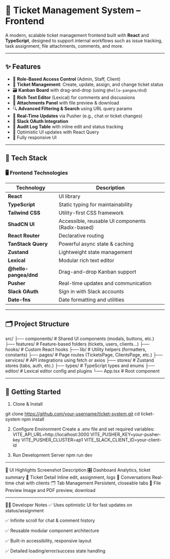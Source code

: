 # 🎫 Ticket Management System – Frontend

A modern, scalable ticket management frontend built with **React** and **TypeScript**, designed to support internal workflows such as issue tracking, task assignment, file attachments, comments, and more.

---

## ✨ Features

- 🎯 **Role-Based Access Control** (Admin, Staff, Client)
- 🧾 **Ticket Management**: Create, update, assign, and change ticket status
- 🗃️ **Kanban Board** with drag-and-drop (using `@hello-pangea/dnd`)
- 💬 **Rich Text Editor** (Lexical) for comments and discussions
- 📁 **Attachments Panel** with file preview & download
- 🔍 **Advanced Filtering & Search** using URL query params
- 🔄 **Real-Time Updates** via Pusher (e.g., chat or ticket changes)
- 📡 **Slack OAuth Integration**
- 📜 **Audit Log Table** with inline edit and status tracking
- 🧠 Optimistic UI updates with React Query
- 📱 Fully responsive UI

---

## 🧱 Tech Stack

### 🖥️ Frontend Technologies

| Technology             | Description                                      |
|------------------------|--------------------------------------------------|
| **React**              | UI library                                       |
| **TypeScript**         | Static typing for maintainability                |
| **Tailwind CSS**       | Utility-first CSS framework                      |
| **ShadCN UI**          | Accessible, reusable UI components (Radix-based) |
| **React Router**       | Declarative routing                              |
| **TanStack Query**     | Powerful async state & caching                   |
| **Zustand**            | Lightweight state management                     |
| **Lexical**            | Modular rich text editor                         |
| **@hello-pangea/dnd**  | Drag-and-drop Kanban support                     |
| **Pusher**             | Real-time updates and communication              |
| **Slack OAuth**        | Sign in with Slack accounts                      |
| **Date-fns**           | Date formatting and utilities                    |

---

## 🗂 Project Structure

src/
├── components/ # Shared UI components (modals, buttons, etc.)
├── features/ # Feature-based folders (tickets, users, clients...)
├── hooks/ # Custom React hooks
├── lib/ # Utility helpers (formatters, constants)
├── pages/ # Page routes (TicketsPage, ClientsPage, etc.)
├── services/ # API integrations using fetch or axios
├── stores/ # Zustand stores (tabs, auth, etc.)
├── types/ # TypeScript types and enums
├── editor/ # Lexical editor config and plugins
└── App.tsx # Root component

---

## 🧪 Getting Started

1. Clone & Install

git clone https://github.com/your-username/ticket-system.git
cd ticket-system
npm install


2. Configure Environment
Create a .env file and set required variables:
VITE_API_URL=http://localhost:3000
VITE_PUSHER_KEY=your-pusher-key
VITE_PUSHER_CLUSTER=ap1
VITE_SLACK_CLIENT_ID=your-client-id

3. Run Development Server
npm run dev


--------
📸 UI Highlights
Screenshot	Description
🎛️ Dashboard	Analytics, ticket summary
🧾 Ticket Detail	Inline edit, assignment, logs
💬 Conversations	Real-time chat with clients
🗂️ Tab Management	Persistent, closeable tabs
📁 File Preview	Image and PDF preview, download


--------

🧑‍💻 Developer Notes
✅ Uses optimistic UI for fast updates on status/assignment

✅ Infinite scroll for chat & comment history

✅ Reusable modular component architecture

✅ Built-in accessibility, responsive layout

✅ Detailed loading/error/success state handling


